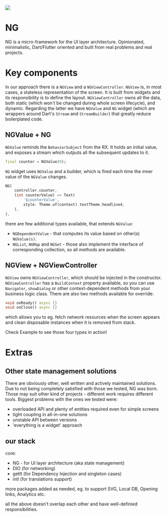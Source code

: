 ![](https://github.com/nomtek/ng/workflows/Dart%20CI/badge.svg)

# NG

NG is a micro-framework for the UI layer architecture. Opinionated, minimalistic, Dart/Flutter oriented and built from real problems and real projects.

# Key components

In our approach there is a `NGView` and a `NGViewController`. `NGView` is, in most cases, a stateless representation of the screen. It is built from widgets and its responsibility is to define the layout. `NGViewController` owns all the data, both static (which won't be changed during whole screen lifecycle), and dynamic. Regarding the latter we have `NGValue` and `NG` widget (which are wrappers around Dart's `Stream` and `StreamBuilder`) that greatly reduce boilerplated code.

## NGValue + NG

`NGValue` reminds the `BehaviorSubject` from the RX. It holds an initial value, and exposes a stream which outputs all the subsequent updates to it. 
```dart
final counter = NGValue(0);
```

`NG` widget uses `NGValue` and a builder, which is fired each time the inner value of the `NGValue` changes.

```dart
NG(
    controller.counter,
    (int counterValue) => Text(
        '$counterValue',
        style: Theme.of(context).textTheme.headline4,
    ),
),
```

there are few additional types available, that extends `NGValue`:
- `NGDependentValue` - that computes its value based on other(s) `NGValue(s)`.
- `NGList`, `NGMap` and `NGSet` - those also implement the interface of corresponding collection, so all methods are available.

## NGView + NGViewController

`NGView` owns `NGViewController`, which should be injected in the constructor. `NGViewController` has a `BuildContext` property available, so you can use `Navigator`, `showDialog` or other context-dependent methods from your business logic class. There are also two methods available for override:

```dart
void onReady() async {}
void onClose() async {}
```

which allows you to eg. fetch network resources when the screen appears and clean disposable instances when it is removed from stack.

Check Example to see those four types in action!

# Extras

## Other state management solutions

There are obviously other, well written and actively maintained solutions. Due to not being completely satisfied with those we tested, NG was born. Those may suit other kind of projects - different work requires different tools. Biggest problems with the ones we tested were:

- overloaded API and plenty of entities required even for simple screens
- tight coupling in all-in-one solutions
- unstable API between versions
- 'everything is a widget' approach

## our stack

core:

* NG - for UI layer architecture (aka state management)
* DIO (for networking)
* getIt (for Dependency Injection and singleton cases)
* intl (for translations support)

more packages added as needed, eg. to support SVG, Local DB, Opening links, Analytics etc.

all the above doesn't overlap each other and have well-definied responsibilities.
